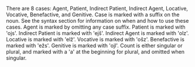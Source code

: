 There are 8 cases: Agent, Patient, Indirect Patient, Indirect Agent, Locative, Vocative, Benefactive, and Genitive. Case is marked with a suffix on the noun. See the syntax section for information on when and how to use these cases.
Agent is marked by omitting any case suffix.
Patient is marked with 'ojs'.
Indirect Patient is marked with 'ejš'.
Indirect Agent is marked with 'olz'.
Locative is marked with 'elž'.
Vocative is marked with 'ošz'.
Benefactive is marked with 'ežs'.
Genitive is marked with 'ojl'.
Count is either singular or plural, and marked with a 'a' at the beginning for plural, and omitted when singular.
